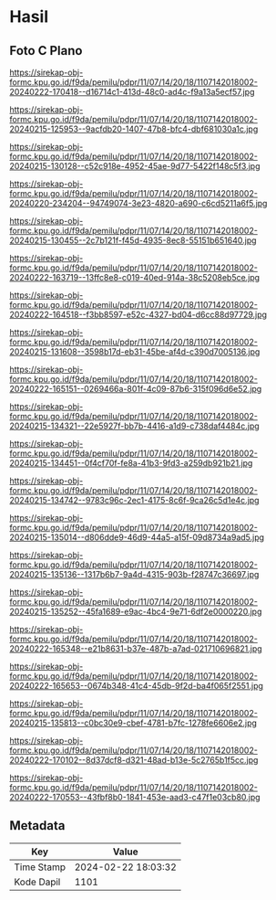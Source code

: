 # Hasil

## Foto C Plano

https://sirekap-obj-formc.kpu.go.id/f9da/pemilu/pdpr/11/07/14/20/18/1107142018002-20240222-170418--d16714c1-413d-48c0-ad4c-f9a13a5ecf57.jpg

https://sirekap-obj-formc.kpu.go.id/f9da/pemilu/pdpr/11/07/14/20/18/1107142018002-20240215-125953--9acfdb20-1407-47b8-bfc4-dbf681030a1c.jpg

https://sirekap-obj-formc.kpu.go.id/f9da/pemilu/pdpr/11/07/14/20/18/1107142018002-20240215-130128--c52c918e-4952-45ae-9d77-5422f148c5f3.jpg

https://sirekap-obj-formc.kpu.go.id/f9da/pemilu/pdpr/11/07/14/20/18/1107142018002-20240220-234204--94749074-3e23-4820-a690-c6cd5211a6f5.jpg

https://sirekap-obj-formc.kpu.go.id/f9da/pemilu/pdpr/11/07/14/20/18/1107142018002-20240215-130455--2c7b121f-f45d-4935-8ec8-55151b651640.jpg

https://sirekap-obj-formc.kpu.go.id/f9da/pemilu/pdpr/11/07/14/20/18/1107142018002-20240222-163719--13ffc8e8-c019-40ed-914a-38c5208eb5ce.jpg

https://sirekap-obj-formc.kpu.go.id/f9da/pemilu/pdpr/11/07/14/20/18/1107142018002-20240222-164518--f3bb8597-e52c-4327-bd04-d6cc88d97729.jpg

https://sirekap-obj-formc.kpu.go.id/f9da/pemilu/pdpr/11/07/14/20/18/1107142018002-20240215-131608--3598b17d-eb31-45be-af4d-c390d7005136.jpg

https://sirekap-obj-formc.kpu.go.id/f9da/pemilu/pdpr/11/07/14/20/18/1107142018002-20240222-165151--0269466a-801f-4c09-87b6-315f096d6e52.jpg

https://sirekap-obj-formc.kpu.go.id/f9da/pemilu/pdpr/11/07/14/20/18/1107142018002-20240215-134321--22e5927f-bb7b-4416-a1d9-c738daf4484c.jpg

https://sirekap-obj-formc.kpu.go.id/f9da/pemilu/pdpr/11/07/14/20/18/1107142018002-20240215-134451--0f4cf70f-fe8a-41b3-9fd3-a259db921b21.jpg

https://sirekap-obj-formc.kpu.go.id/f9da/pemilu/pdpr/11/07/14/20/18/1107142018002-20240215-134742--9783c96c-2ec1-4175-8c6f-9ca26c5d1e4c.jpg

https://sirekap-obj-formc.kpu.go.id/f9da/pemilu/pdpr/11/07/14/20/18/1107142018002-20240215-135014--d806dde9-46d9-44a5-a15f-09d8734a9ad5.jpg

https://sirekap-obj-formc.kpu.go.id/f9da/pemilu/pdpr/11/07/14/20/18/1107142018002-20240215-135136--1317b6b7-9a4d-4315-903b-f28747c36697.jpg

https://sirekap-obj-formc.kpu.go.id/f9da/pemilu/pdpr/11/07/14/20/18/1107142018002-20240215-135252--45fa1689-e9ac-4bc4-9e71-6df2e0000220.jpg

https://sirekap-obj-formc.kpu.go.id/f9da/pemilu/pdpr/11/07/14/20/18/1107142018002-20240222-165348--e21b8631-b37e-487b-a7ad-021710696821.jpg

https://sirekap-obj-formc.kpu.go.id/f9da/pemilu/pdpr/11/07/14/20/18/1107142018002-20240222-165653--0674b348-41c4-45db-9f2d-ba4f065f2551.jpg

https://sirekap-obj-formc.kpu.go.id/f9da/pemilu/pdpr/11/07/14/20/18/1107142018002-20240215-135813--c0bc30e9-cbef-4781-b7fc-1278fe6606e2.jpg

https://sirekap-obj-formc.kpu.go.id/f9da/pemilu/pdpr/11/07/14/20/18/1107142018002-20240222-170102--8d37dcf8-d321-48ad-b13e-5c2765b1f5cc.jpg

https://sirekap-obj-formc.kpu.go.id/f9da/pemilu/pdpr/11/07/14/20/18/1107142018002-20240222-170553--43fbf8b0-1841-453e-aad3-c47f1e03cb80.jpg


## Metadata

| Key        | Value               |
| ---------- | ------------------- |
| Time Stamp | 2024-02-22 18:03:32 |
| Kode Dapil | 1101                |



